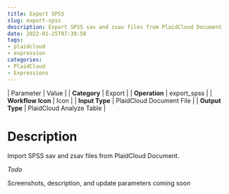 ```yaml
---
title: Export SPSS
slug: export-spss
description: Export SPSS sav and zsav files from PlaidCloud Document
date: 2022-01-25T07:39:58
tags:
- plaidcloud
- expression
categories:
- PlaidCloud
- Expressions
---
```





| Parameter | Value |
| **Category** | Export |
| **Operation** | export\_spss |
| **Workflow Icon** | Icon |
| **Input Type** | PlaidCloud Document File |
| **Output Type** | PlaidCloud Analyze Table |

# Description


Import SPSS sav and zsav files from PlaidCloud Document.


*Todo*


Screenshots, description, and update parameters coming soon

